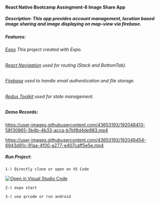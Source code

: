#### React Native Bootcamp Assingment-6 Image Share App
##### Description: This app provides account management, location based image sharing and image displaying on map-view via firebase.
##### Features:
###### [Expo](https://expo.dev/) This project created with Expo.
###### [React Navigation](https://reactnavigation.org/docs/hello-react-navigation/) used for routing (Stack and BottomTab).
###### [Firebase](https://firebase.google.com/) used to handle email authentication and file storage.
###### [Redux Toolkit](https://redux-toolkit.js.org/) used for state management.
##### Demo Records:





https://user-images.githubusercontent.com/43653193/192048413-58f30865-3b4b-4b33-acca-b7bf8d4de983.mp4






https://user-images.githubusercontent.com/43653193/192046454-6943d91c-91aa-4f00-a277-e407caff5e5e.mp4





##### Run Project:

```
1-) Directly clone or open on VS Code
```

[![Open in Visual Studio Code](https://classroom.github.com/assets/open-in-vscode-c66648af7eb3fe8bc4f294546bfd86ef473780cde1dea487d3c4ff354943c9ae.svg)](https://classroom.github.com/online_ide?assignment_repo_id=8539534&assignment_repo_type=AssignmentRepo)

```
2-) expo start
```

```
3-) use qrcode or run android
```


